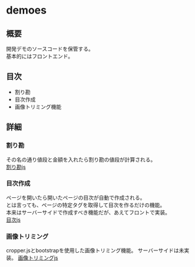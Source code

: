 # demoes
## 概要
開発デモのソースコードを保管する。  
基本的にはフロントエンド。

## 目次
- 割り勘
- 目次作成
- 画像トリミング機能
## 詳細
### 割り勘
その名の通り値段と金額を入れたら割り勘の値段が計算される。  
[割り勘js](http://zihuatanejo.jp/demoes/calculation.html)
### 目次作成
ページを開いたら開いたページの目次が自動で作成される。  
とは言っても、ページの特定タグを取得して目次を作るだけの機能。  
本来はサーバーサイドで作成すべき機能だが、あえてフロントで実装。  
[目次js](http://zihuatanejo.jp/demoes/page_index.html)

### 画像トリミング
cropper.jsとbootstrapを使用した画像トリミング機能。
サーバーサイドは未実装。
[画像トリミングjs](http://zihuatanejo.jp/demoes/trimming.html)

